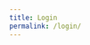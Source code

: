 ```yaml
---
title: Login
permalink: /login/
---
```


<script>
    location.href="https://github.com/login/oauth/authorize?client_id=9092637f9c95883e7fa2"

</script>